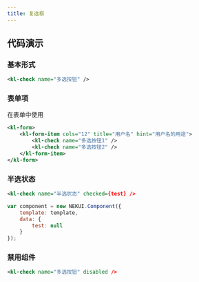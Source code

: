 ```yaml
---
title: 复选框
---
```


## 代码演示

### 基本形式

<!-- demo_start -->
<div class="m-example"></div>

```xml
<kl-check name="多选按钮" />
```
<!-- demo_end -->

### 表单项

在表单中使用

<!-- demo_start -->
<div class="m-example"></div>

```xml
<kl-form>
    <kl-form-item cols="12" title="用户名" hint="用户名的用途">
        <kl-check name="多选按钮1" />
        <kl-check name="多选按钮2" />
    </kl-form-item>
</kl-form>
```
<!-- demo_end -->

### 半选状态

<!-- demo_start -->
<div class="m-example"></div>

```xml
<kl-check name="半选状态" checked={test} />
```

```javascript
var component = new NEKUI.Component({
    template: template,
    data: {
        test: null
    }
});
```
<!-- demo_end -->

### 禁用组件

<!-- demo_start -->
<div class="m-example"></div>

```xml
<kl-check name="多选按钮" disabled />
```
<!-- demo_end -->
